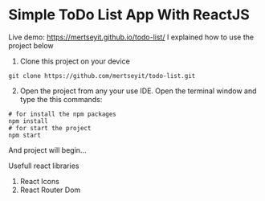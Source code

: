 # Simple ToDo List App With ReactJS
Live demo: https://mertseyit.github.io/todo-list/
I explained how to use the project below

1. Clone this project on your device
```
git clone https://github.com/mertseyit/todo-list.git
```

2. Open the project from any your use IDE. Open the terminal window and type the this commands: 
```
# for install the npm packages
npm install
# for start the project
npm start
```

And project will begin... 

Usefull react libraries

1. React Icons
2. React Router Dom


 
